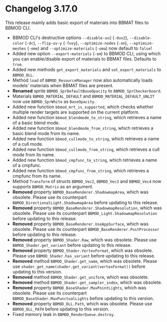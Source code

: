 # Changelog 3.17.0
This release mainly adds basic export of materials into BBMAT files to BBMOD CLI.

* BBMOD CLI's destructive options `--disable-uv2` (`-duv2`), `--disable-color` (`-dc`), `--flip-uv-y` (`-fuvy`), `--optimize-nodes` (`-on`), `--optimize-meshes` (`-ome`) and `--optimize-materials` (`-oma`) now default to `false`!
* Added new option `--export-materials` (`-em`) to BBMOD CLI, using which you can enable/disable export of materials to BBMAT files. Defaults to `true`.
* Added new methods `get_export_materials` and `set_export_materials` to `BBMOD_DLL`.
* Method `load` of `BBMOD_ResourceManager` now also automatically loads models' materials when BBMAT files are present.
* **Renamed** sprite `BBMOD_SprDefaultBaseOpacity` to `BBMOD_SprCheckerboard`.
* Materials `BBMOD_MATERIAL_DEFAULT` and `BBMOD_MATERIAL_DEFAULT_UNLIT` now use `BBMOD_SprWhite` as `BaseOpacity`.
* Added new function `bbmod_mrt_is_supported`, which checks whether multiple render targets are supported on the current platform.
* Added new function `bbmod_blendmode_to_string`, which retrieves a name of a basic blend mode.
* Added new function `bbmod_blendmode_from_string`, which retrieves a basic blend mode from its name.
* Added new function `bbmod_cullmode_to_string`, which retrieves a name of a cull mode.
* Added new function `bbmod_cullmode_from_string`, which retrieves a cull mode from its name.
* Added new function `bbmod_cmpfunc_to_string`, which retrieves a name of a cmpfunc.
* Added new function `bbmod_cmpfunc_from_string`, which retrieves a cmpfunc from its name.
* Method `Transform` of structs `BBMOD_Vec2`, `BBMOD_Vec3` and `BBMOD_Vec4` now supports `BBMOD_Matrix` as an argument.
* **Removed** property `BBMOD_BaseRenderer.ShadowmapArea`, which was obsolete. Please use its counterpart `BBMOD_DirectionalLight.ShadowmapArea` before updating to this release.
* **Removed** property `BBMOD_BaseRenderer.ShadowmapResolution`, which was obsolete. Please use its counterpart `BBMOD_Light.ShadowmapResolution` before updating to this release.
* **Removed** property `BBMOD_BaseRenderer.UseAppSurface`, which was obsolete. Please use its counterpart `BBMOD_BaseRenderer.PostProcessor` before updating to this release.
* **Removed** property `BBMOD_Shader.Raw`, which was obsolete. Please use `BBMOD_Shader.get_variant` before updating to this release.
* **Removed** property `BBMOD_Shader.VertexFormat`, which was obsolete. Please use `BBMOD_Shader.has_variant` before updating to this release.
* **Removed** method `BBMOD_Shader.get_name`, which was obsolete. Please use `shader_get_name(shader.get_variant(vertexFormat))` before updating to this version.
* **Removed** method `BBMOD_Shader.get_uniform`, which was obsolete.
* **Removed** method `BBMOD_Shader.get_sampler_index`, which was obsolete.
* **Removed** property `BBMOD_BaseShader.MaxPointLights`, which was obsolete. Please use its counterpart `BBMOD_BaseShader.MaxPunctualLights` before updating to this version.
* **Removed** property `BBMOD_DLL.Path`, which was obsolete. Please use `BBMOD_DLL_PATH` before updating to this version.
* Fixed memory leak in `BBMOD_RenderQueue.destroy`.
